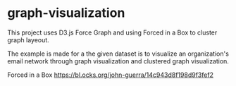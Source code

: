 # graph-visualization

This project uses D3.js Force Graph and using Forced in a Box to cluster graph layeout.

The example is made for a the given dataset is to visualize an organization's email network through graph visualization and clustered graph visualization.

Forced in a Box https://bl.ocks.org/john-guerra/14c943d8f198d9f3fef2
